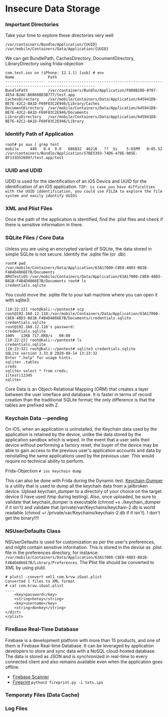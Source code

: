 # Insecure Data Storage
### Important Directories
Take your time to explore these directories very well
```
/var/containers/Bundle/Application/{UUID}
/var/mobile/Containers/Data/Application/{UUID}

```
We can get BundlePath, CachesDirectory, DocumentDirectory, LibraryDirectory using frida-objection 
```
com.test.ios on (iPhone: 12.1.1) [usb] # env                                                                                                                                     
Name               Path
-----------------  -------------------------------------------------------------------------------------------
BundlePath         /var/containers/Bundle/Application/F0D8B28D-0707-4E54-B2AE-B6066BD3B777/test.app
CachesDirectory    /var/mobile/Containers/Data/Application/645941D8-BE7E-42C2-8A1D-F69F83C2E946/Library/Caches
DocumentDirectory  /var/mobile/Containers/Data/Application/645941D8-BE7E-42C2-8A1D-F69F83C2E946/Documents
LibraryDirectory   /var/mobile/Containers/Data/Application/645941D8-BE7E-42C2-8A1D-F69F83C2E946/Library
```

### Identify Path of Application
```
root# ps aux | grep test
mobile     449   0.4  9.0   686832  46216   ??  Ss    5:03PM   0:05.52 /var/containers/Bundle/Application/57BE5393-74D6-478E-905E-8F131D526897/test.app/test
```
### UUID and UDID
UDID is used for the identification of an iOS Device and UUID for the identification of an iOS application.
`TIP: is case you have difficulties with the UUID iddentification, you could use FILZA to explore the file system and easily identify UUIDs`
### XML and Plist Files
Once the path of the application is identified, find the .plist files and check if there is sensitive information in there.

### SQLite Files / Core Data
Unless you are using an encrypted variant of SQLite, the data stored in simple SQLite is not secure.
Identify the .sqlite file (or .db):
```
root# pwd
/var/mobile/Containers/Data/Application/63A17000-C8E0-48D3-B81B-F4B4D4866E7B/Documents
ARUTestiOS:/var/mobile/Containers/Data/Application/63A17000-C8E0-48D3-B81B-F4B4D4866E7B/Documents root# ls
credentials.sqlite

```
You could move the .sqlite file to your kali machine where you can open it with sqlite3:
```
[18:22:22] root@kali:~/pentest# scp root@192.168.12.118:/var/mobile/Containers/Data/Application/63A17000-C8E0-48D3-B81B-F4B4D4866E7B/Documents/credentials.sqlite credentials.sqlite
root@192.168.12.118's password: 
credentials.sqlite                                                                               100%   12KB 717.8KB/s   00:00    
[18:22:22] root@kali:~/pentest# ls
credentials.sqlite  
[18:23:32] root@kali:~/pentest# sqlite3 credentials.sqlite 
SQLite version 3.33.0 2020-08-14 13:23:32
Enter ".help" for usage hints.
sqlite> .tables
creds
sqlite> select * from creds;
1|test|12345
sqlite> 

```
Core Data is an Object-Relational Mapping (ORM) that creates a layer between the user interface and database. It is faster in terms of record creation than the traditional SQLite format; the only difference is that the tables are prefixed with Z. 


### Keychain Data --pending
On iOS, when an application is uninstalled, the Keychain data used by the application is retained by the device, unlike the data stored by the application sandbox which is wiped. In the event that a user sells their device without performing a factory reset, the buyer of the device may be able to gain access to the previous user's application accounts and data by reinstalling the same applications used by the previous user. This would require no technical ability to perform.

Frida-Objection `# ios keychain dump`

This can also be done with Frida during the Dynamic test. 
[Keychain-Dumper](https://github.com/ptoomey3/Keychain-Dumper) is a utility that is used to dump all the keychain data from a jailbroken device.
Upload keychain_dumper to a directory of your choice on the target device (I have used /tmp during testing). Also, once uploaded, be sure to validate that keychain_dumper is executable (chmod +x ./keychain_dumper if it isn't) and validate that /private/var/Keychains/keychain-2.db is world readable (chmod +r /private/var/Keychains/keychain-2.db if it isn't). I don't get the binary!!!!


### NSUserDefaults Class
NSUserDefaults is used for customization as per the user's preferences, and might contain sensitive information. This is stored in the devise as .plist file in the preferences directory, for instance: `/var/mobile/Containers/Data/Application/63A17000-C8E0-48D3-B81B-F4B4D4866E7B/Library/Preferences`. The Plist file should be converted to XML by using plutil.
```
# plutil -convert xml1 com.krvw.iGoat.plist 
Converted 1 files to XML format
# cat com.krvw.iGoat.plist 
....
	<key>password</key>
	<string>hotey</string>
	<key>username</key>
	<string>donkey</string>
</dict>
</plist>

```
### FireBase Real-Time Database
Firebase is a development platform with more than 15 products, and one of them is Firebase Real-time Database. It can be leveraged by application developers to store and sync data with a NoSQL cloud-hosted database. The data is stored as JSON and is synchronized in real-time to every connected client and also remains available even when the application goes offline.
* [Firebase Scanner](https://github.com/shivsahni/FireBaseScanner)
* [Fireprint](https://github.com/sahad-mk/Fireprint) `python3 fireprint.py -i tets.ipa` 

### Temporaty Files (Data Cache)
### Log Files
